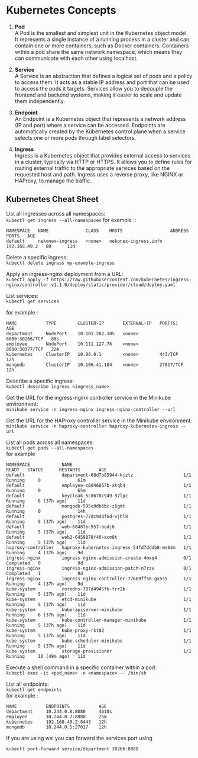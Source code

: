 # Kubernetes Concepts
1. **Pod**  
A Pod is the smallest and simplest unit in the Kubernetes object model. It represents a single instance of a running process in a cluster and can contain one or more containers, such as Docker containers. Containers within a pod share the same network namespace, which means they can communicate with each other using localhost.

2. **Service**  
A Service is an abstraction that defines a logical set of pods and a policy to access them. It acts as a stable IP address and port that can be used to access the pods it targets. Services allow you to decouple the frontend and backend systems, making it easier to scale and update them independently.

3. **Endpoint**  
An Endpoint is a Kubernetes object that represents a network address (IP and port) where a service can be accessed. Endpoints are automatically created by the Kubernetes control plane when a service selects one or more pods through label selectors.
 
4. **Ingress**  
Ingress is a Kubernetes object that provides external access to services in a cluster, typically via HTTP or HTTPS. It allows you to define rules for routing external traffic to the appropriate services based on the requested host and path. Ingress uses a reverse proxy, like NGINX or HAProxy, to manage the traffic.

## Kubernetes Cheat Sheet
List all ingresses across all namespaces:  
`kubectl get ingress --all-namespaces`
for example ::
```
NAMESPACE   NAME              CLASS    HOSTS                  ADDRESS        PORTS   AGE
default     nekonex-ingress   <none>   nekonex-ingress.info   192.168.49.2   80      11d
```

Delete a specific ingress:  
`kubectl delete ingress my-example-ingress`

Apply an ingress-nginx deployment from a URL:  
`kubectl apply -f https://raw.githubusercontent.com/kubernetes/ingress-nginx/controller-v1.1.0/deploy/static/provider/cloud/deploy.yaml`

List services:  
`kubectl get services`

for example :
```
NAME           TYPE        CLUSTER-IP       EXTERNAL-IP   PORT(S)          AGE
department     NodePort    10.101.202.105   <none>        8080:30266/TCP   88s
employee       NodePort    10.111.127.76    <none>        8080:30377/TCP   22m
kubernetes     ClusterIP   10.96.0.1        <none>        443/TCP          12h
mongodb        ClusterIP   10.106.41.104    <none>        27017/TCP        12h
```

Describe a specific ingress:  
`kubectl describe ingress <ingress_name>`


Get the URL for the ingress-nginx controller service in the Minikube environment:  
`minikube service -n ingress-nginx ingress-nginx-controller --url`

Get the URL for the HAProxy controller service in the Minikube environment:  
`minikube service -n haproxy-controller haproxy-kubernetes-ingress --url`

List all pods across all namespaces:  
`kubectl get pods --all-namespaces`  
for example 
```
NAMESPACE            NAME                                          READY   STATUS      RESTARTS       AGE
default              department-68d7b85944-kjztz                   1/1     Running     0              61m
default              employee-c6d46857b-xtqb4                      1/1     Running     0              65m
default              keycloak-5c8678c949-97lpc                     1/1     Running     6 (37h ago)    11d
default              mongodb-595c9db6bc-z6gmt                      1/1     Running     0              14h
default              postgres-77dc9d4f6d-vjhl8                     1/1     Running     5 (37h ago)    11d
default              web-68487bc957-bqdj6                          1/1     Running     5 (37h ago)    11d
default              web2-6459878f46-xcm8t                         1/1     Running     5 (37h ago)    11d
haproxy-controller   haproxy-kubernetes-ingress-54fd7dddb8-ms64m   1/1     Running     4 (37h ago)    9d
ingress-nginx        ingress-nginx-admission-create-4mxq4          0/1     Completed   0              9d
ingress-nginx        ingress-nginx-admission-patch-n7rzv           0/1     Completed   1              9d
ingress-nginx        ingress-nginx-controller-77669ff58-gx5s5      1/1     Running     4 (37h ago)    9d
kube-system          coredns-787d4945fb-trr2b                      1/1     Running     5 (37h ago)    11d
kube-system          etcd-minikube                                 1/1     Running     5 (37h ago)    11d
kube-system          kube-apiserver-minikube                       1/1     Running     6 (37h ago)    11d
kube-system          kube-controller-manager-minikube              1/1     Running     5 (37h ago)    11d
kube-system          kube-proxy-rkt82                              1/1     Running     5 (37h ago)    11d
kube-system          kube-scheduler-minikube                       1/1     Running     5 (37h ago)    11d
kube-system          storage-provisioner                           1/1     Running     10 (49m ago)   11d
```
Execute a shell command in a specific container within a pod:  
`kubectl exec -it <pod_name> -n <namespace> -- /bin/sh`

List all endpoints:  
`kubectl get endpoints`  
for example :  
```
NAME           ENDPOINTS           AGE
department     10.244.0.8:8080     4m10s
employee       10.244.0.7:8080     25m
kubernetes     192.168.49.2:8443   12h
mongodb        10.244.0.5:27017    12h
```

If you are using wsl you can forward the services port using
```
kubectl port-forward service/department 30266:8080
```
